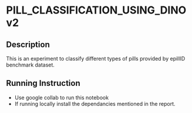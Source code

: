 # PILL_CLASSIFICATION_USING_DINOv2

## Description
This is an experiment to classify different types of pills provided by epillID benchmark dataset.

## Running Instruction
- Use google collab to run this notebook
- If running locally install the dependancies mentioned in the report.
